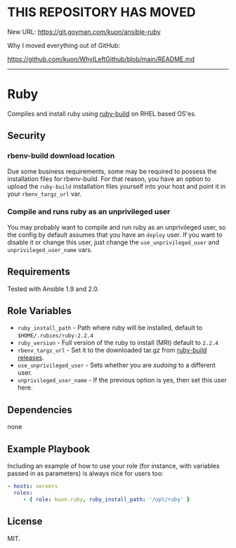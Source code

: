 
# THIS REPOSITORY HAS MOVED

New URL: https://git.goyman.com/kuon/ansible-ruby

Why I moved everything out of GitHub:

https://github.com/kuon/WhyILeftGithub/blob/main/README.md

----

# Ruby

Compiles and install ruby using [ruby-build](https://github.com/rbenv/ruby-build)
on RHEL based OS'es.

## Security

### rbenv-build download location

Due some business requirements, some may be required to possess the installation
files for rbenv-build. For that reason, you have an option to upload the
`ruby-build` installation files yourself into your host and point it in your
`rbenv_targz_url` var.

### Compile and runs ruby as an unprivileged user

You may probably want to compile and run ruby as an unprivileged user, so the
config by default assumes that you have an `deploy` user. If you want to disable
it or change this user, just change the `use_unprivileged_user` and
`unprivileged_user_name` vars.

## Requirements

Tested with Ansible 1.9 and 2.0.

## Role Variables

- `ruby_install_path` - Path where ruby will be installed, default to `$HOME/.rubies/ruby-2.2.4`
- `ruby_version` - Full version of the ruby to install (MRI) default to `2.2.4`
- `rbenv_targz_url` - Set it to the downloaded tar.gz from
[ruby-build releases](https://github.com/rbenv/ruby-build/releases).
- `use_unprivileged_user` - Sets whether you are _sudoing_ to a different user.
- `unprivileged_user_name` - If the previous option is yes, then set this user here.

## Dependencies

none

## Example Playbook

Including an example of how to use your role (for instance, with variables passed in as parameters) is always nice for users too:

```yaml
- hosts: servers
  roles:
     - { role: kuon.ruby, ruby_install_path: '/opt/ruby' }
```
## License

MIT.
